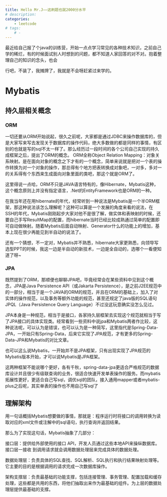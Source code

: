```yaml
---
title: Hello Mr.J——这刷题也就2000分水平
# description:
categories:
    - leetcode
# tags: 
    # - 
--- 
```

<!-- --- 
title: 从零开始的学习生活 S1E01
description: 初始的数据操作与数据操作的开始
categories:
    - 学习总结
 tags:
    - Mybatis
---  -->
最近给自己报了个java的训练营，开始一点点学习常见的各种技术知识，之前自己学的稀烂，有的时候面试别人时想到的问题，都不知道人家回答的对不对。抱着整理自己的知识的念头，也会

行吧，不装了，我摊牌了，我就是不会呀赶紧过来学的。
# Mybatis
## 持久层相关概念
### ORM
一切还要从ORM开始说起，很久之前呢，大家都是通过JDBC来操作数据库的，但是大家写来写去发现关于数据库的操作代码，绝大多数做的都是同样的事情，有区别的也就是写的sql不太一样了。那么经历过一段时间的各个公司自己实现的持久成框架之后，提出了ORM的概念。
ORM全称Object Relation Mapping：对象关系映射。是在面向对象的概念之下才有的一个概念，简单来说就是把对一个表的操作转换为对一个对象的操作，那总得有个地方把表转换成对象吧，一对多，多对一的关系得有个东西来生成面向对象里面的类吧，那这个就是ORM了。

这里得说一点哈，ORM不只是JAVA语言特有的，像Hibernate，Mybatis这种，这个概念原则上并没有指定语言，.Net的EntityFramework也是ORM的一种。

在我当年还在用hibernate的年代，经常听到一种说法是Mybatis是一个半ORM框架，那这种说法该怎么理解呢？这种可以算是一个发展的角度来看的说法，在SSH的年代，Mybatis刚刚起步大家对他不是很了解，做实体和表映射的时候，还要自己手写ResultMap的配置，而hibernate当时已经比较成熟通过简单的配置即可自动做映射。随着Mybatis后面自动映射、Generator什么的功能上的增加，基本上现在很少再能见到半自动的说法了。

还有一个猜想，不一定对，Mybatis并不熟悉，hibernate大家更熟悉，向领导写选型PPT的时候，我这一边是半自动的新技术，一边是全自动的，选哪个一看便知道了呀~

### JPA
既然提到了ORM，那顺便也聊聊JPA吧，毕竟经常会在某些资料中见到这个概念，JPA是Java Persistence API（或Jakarta Persistence），是之前J2EE规范中的一部分，相当于是一个JAVA的ORM的规范，并且在ORM的基础上，加入了对实体的操作规范，以及事务等额外功能的规范，甚至还规定了java版的SQL语句JPQL（Java Persistence Query Language）不过没这玩意确实没怎么见过。

JPA本身是一种规范，相当于是接口，各家持久层框架去实现这个规范就相当于写了JPA接口的具体实现类。经常看到一些资料中说jpa和Mybatis两者作比较，这种说法呢，可以认为是错误，也可以认为是一种简写，这里指代是Spring-Data-JPA，一开始只有Spring-Data，后来它实现了JPA规范，才有更多的Spring-Data-JPA和Mybatis的对比文章。

也可以这么说Mybatis，一开始并不是JPA框架，只有出现实现了JPA规范的Mybatis版本开始，才可以说Mybatis是JPA框架。

这两种框架不能说哪个更好，各有千秋，spring-data-jpa更适合严格规范的数据库设计并且很少有级联查询的业务，很适合快速开发单表操作的服务。而mybatis拓展性更好，更适合自己写sql，调优sql的团队，接入通用mapper或者mybatis-plus之后呢，其实单表的操作也不用自己写sql了

## 理解架构
用一句话概括Mybatis想要做的事情，那就是：程序运行时将接口的调用转换为读取对应的xml文件或注解中的sql语句，执行查询并返回结果。

那么为了实现这句话，Mybatis抽象了几部分：

接口层：提供给外部使⽤的接⼝ API，开发⼈员通过这些本地API来操纵数据库。接⼝层⼀接收
到调⽤请求就会调⽤数据处理层来完成具体的数据处理。

数据处理层：负责具体的SQL查找、SQL解析、SQL执⾏和执⾏结果映射处理等。它主要的⽬的是根据调⽤的请求完成⼀次数据库操作。

架构支撑层：负责最基础的功能⽀撑，包括连接管理、事务管理、配置加载和缓存处理，这些都是共⽤的东⻄，将他们抽取出来作为最基础的组件。为上层的数据处理层提供最基础的⽀撑。

